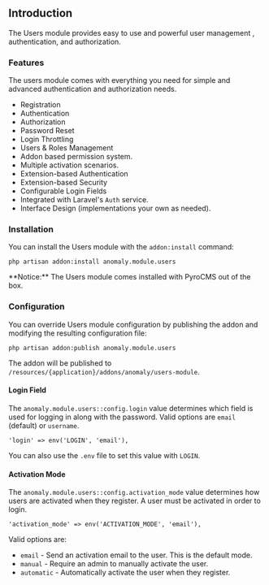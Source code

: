 ## Introduction[](#introduction)

The Users module provides easy to use and powerful user management , authentication, and authorization.


### Features[](#introduction/features)

The users module comes with everything you need for simple and advanced authentication and authorization needs.

*   Registration
*   Authentication
*   Authorization
*   Password Reset
*   Login Throttling
*   Users & Roles Management
*   Addon based permission system.
*   Multiple activation scenarios.
*   Extension-based Authentication
*   Extension-based Security
*   Configurable Login Fields
*   Integrated with Laravel's `Auth` service.
*   Interface Design (implementations your own as needed).


### Installation[](#introduction/installation)

You can install the Users module with the `addon:install` command:

    php artisan addon:install anomaly.module.users

<div class="alert alert-warning">**Notice:** The Users module comes installed with PyroCMS out of the box.</div>


### Configuration[](#introduction/configuration)

You can override Users module configuration by publishing the addon and modifying the resulting configuration file:

    php artisan addon:publish anomaly.module.users

The addon will be published to `/resources/{application}/addons/anomaly/users-module`.


#### Login Field[](#introduction/configuration/login-field)

The `anomaly.module.users::config.login` value determines which field is used for logging in along with the password. Valid options are `email` (default) or `username`.

    'login' => env('LOGIN', 'email'),

You can also use the `.env` file to set this value with `LOGIN`.


#### Activation Mode[](#introduction/configuration/activation-mode)

The `anomaly.module.users::config.activation_mode` value determines how users are activated when they register. A user must be activated in order to login.

    'activation_mode' => env('ACTIVATION_MODE', 'email'),

Valid options are:

*   `email` - Send an activation email to the user. This is the default mode.
*   `manual` - Require an admin to manually activate the user.
*   `automatic` - Automatically activate the user when they register.

